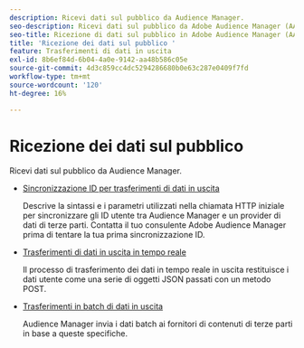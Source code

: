 ```yaml
---
description: Ricevi dati sul pubblico da Audience Manager.
seo-description: Ricevi dati sul pubblico da Adobe Audience Manager (AAM).
seo-title: Ricezione di dati sul pubblico in Adobe Audience Manager (AAM)
title: 'Ricezione dei dati sul pubblico '
feature: Trasferimenti di dati in uscita
exl-id: 8b6ef84d-6b04-4a0e-9142-aa48b586c05e
source-git-commit: 4d3c859cc4dc5294286680b0e63c287e0409f7fd
workflow-type: tm+mt
source-wordcount: '120'
ht-degree: 16%

---
```


# Ricezione dei dati sul pubblico 

Ricevi dati sul pubblico da Audience Manager.

* [Sincronizzazione ID per trasferimenti di dati in uscita](id-sync-outbound.md)

   Descrive la sintassi e i parametri utilizzati nella chiamata HTTP iniziale per sincronizzare gli ID utente tra Audience Manager e un provider di dati di terze parti. Contatta il tuo consulente Adobe Audience Manager prima di tentare la tua prima sincronizzazione ID.

* [Trasferimenti di dati in uscita in tempo reale](real-time-outbound-transfers/real-time-outbound-transfers.md)

   Il processo di trasferimento dei dati in tempo reale in uscita restituisce i dati utente come una serie di oggetti JSON passati con un metodo POST.

* [Trasferimenti in batch di dati in uscita ](batch-outbound-transfers/batch-outbound-overview.md)

   Audience Manager invia i dati batch ai fornitori di contenuti di terze parti in base a queste specifiche.
